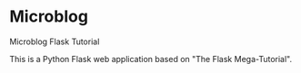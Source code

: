 # Microblog
Microblog Flask Tutorial

This is a Python Flask web application based on "The Flask Mega-Tutorial".

